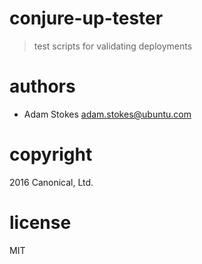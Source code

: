 # conjure-up-tester
> test scripts for validating deployments

# authors

* Adam Stokes <adam.stokes@ubuntu.com>

# copyright

2016 Canonical, Ltd.

# license

MIT
